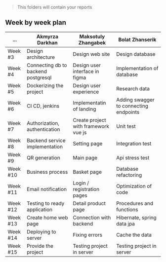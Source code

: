 > This folders will contain your reports
## Week by week plan
|...|Akmyrza Darkhan|Maksotuly Zhangabek|Bolat Zhanserik|
|---|---|---|---|
|Week #3|Design architecture|Design web site|Design database|
|Week #4|Connecting db to backend postgresql|Design user interface in figma|Implementation of database|
|Week #5|Dockerizing the project|Design user experience|Research data|
|Week #6|CI CD, jenkins|Implementatin of landing|Adding swagger to connecting endpoints|
|Week #7|Authorization, authentication|Create project with framework vue js|Unit test|
|Week #8|Backend service implementation|Setting page|Integration test|
|Week #9|QR generation|Main page|Api stress test|
|Week #10|Business process|Basket page|Database refactoring|
|Week #11|Email notification|Login / registration pages|Optimization of code|
|Week #12|Testing to ready application|Detail product page|Procedures and functions|
|Week #13|Create home web page|Connection with backend|Hibernate, spring data jpa|
|Week #14|Deploying to server|Fixing errors|Cache the data|
|Week #15|Provide the project|Testing project in server|Testing project in server|
